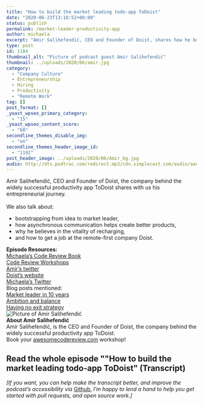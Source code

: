 ```yaml
---
title: "How to build the market leading todo-app ToDoist"
date: "2020-06-23T13:18:52+00:00"
status: publish
permalink: /market-leader-productivity-app
author: michaela
excerpt: "Amir Salihefendić, CEO and Founder of Doist, shares how he bootstrapped ToDoist the most successful to-do app on the market."
type: post
id: 1184
thumbnail_alt: "Picture of podcast guest Amir Salihefendić"
thumbnail: ../uploads/2020/06/amir.jpg
category:
  - "Company Culture"
  - Entrepreneurship
  - Hiring
  - Productivity
  - "Remote Work"
tag: []
post_format: []
_yoast_wpseo_primary_category:
  - "15"
_yoast_wpseo_content_score:
  - "60"
secondline_themes_disable_img:
  - "on"
secondline_themes_header_image_id:
  - "1192"
post_header_image: ../uploads/2020/06/Amir_bg.jpg
audio: http://dts.podtrac.com/redirect.mp3/cdn.simplecast.com/audio/aaca90/aaca909a-e34f-49ae-a86f-f59e4fa807f0/67159a85-1734-416e-a493-baead56cb174/amir-salihefendic-ready_tc.mp3
---
```


<div class="episode-about">
Amir Salihefendić, CEO and Founder of Doist, the company behind the widely successful productivity app ToDoist shares with us his entrepreneurial journey.
<br/> <br/>We also talk about:
<ul>
<li> bootstrapping from idea to market leader,</li>
<li> how asynchronous communication helps create better products,</li>
<li> why he believes in the vitality of recharging,</li>
<li> and how to get a job at the remote-first company Doist.</li>
</ul>
</div>
<div class=" episode-links">
<b>Episode Resources:</b><br/>
<a href="https://www.michaelagreiler.com/code-review-book/">Michaela’s Code Review Book</a><br/>
<a href="https://www.michaelagreiler.com/workshops/">Code Review Workshops</a><br/>
<a href="https://twitter.com/amix3k">Amir’s twitter</a><br/>
<a href="https://doist.com/">Doist’s website</a><br/>
<a href="https://twitter.com/mgreiler">Michaela’s Twitter</a><br/>
Blog posts mentioned:<br/>
<a href="https://doist.com/blog/how-to-become-a-market-leader-in-10-years/">Market leader in 10 years</a><br/>
<a href="https://doist.com/blog/ambition-balance/">Ambition and balance</a><br/>
<a href="https://doist.com/blog/no-exit-strategy/">Having no exit strategy</a><br/>
</div>

<div class="row pt-2 align-items-center">
<div class="col-4 guest-picture">
<img src="../uploads/2020/06/amir.jpg" alt="Picture of Amir Salihefendić"/>
</div>
<div class="col-8 guest-about">
<b>About Amir Salihefendić</b><br/>
Amir Salihefendić, is the CEO and Founder of Doist, the company behind the widely successful productivity app ToDoist.
</div>
</div>

<div class="sponsorship">
Book your <a href="https://www.michaelagreiler.com/workshops">awesomecodereview.com</a> workshop!
</div>


## Read the whole episode ""How to build the market leading todo-app ToDoist" (Transcript)

_\[If you want, you can help make the transcript better, and improve the podcast’s accessibility via_ [Github](https://github.com/mgreiler/se-unlocked/tree/master/Transcripts)_[.](https://github.com/mgreiler/se-unlocked/tree/master/Transcripts) I’m happy to lend a hand to help you get started with pull requests, and open source work.\]_